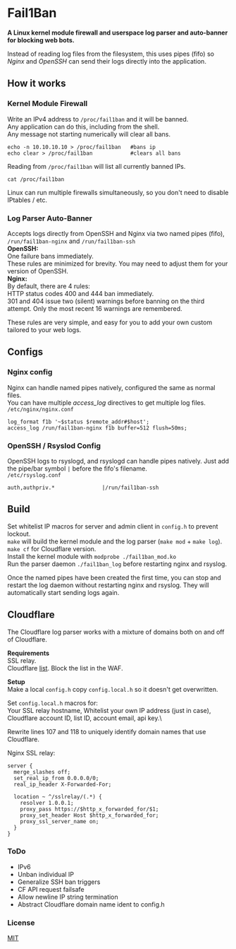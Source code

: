 # Fail1Ban
__A Linux kernel module firewall and userspace log parser and auto-banner for blocking web bots.__

Instead of reading log files from the filesystem, this uses pipes (fifo) so _Nginx_ and _OpenSSH_ can send their logs directly into the application.

## How it works
### Kernel Module Firewall
Write an IPv4 address to `/proc/fail1ban` and it will be banned.\
Any application can do this, including from the shell.\
Any message not starting numerically will clear all bans.
```
echo -n 10.10.10.10 > /proc/fail1ban   #bans ip
echo clear > /proc/fail1ban            #clears all bans
```
Reading from `/proc/fail1ban` will list all currently banned IPs.
```
cat /proc/fail1ban
```
Linux can run multiple firewalls simultaneously, so you don't need to disable IPtables / etc.

### Log Parser Auto-Banner
Accepts logs directly from OpenSSH and Nginx via two named pipes (fifo), `/run/fail1ban-nginx` and `/run/fail1ban-ssh`\
__OpenSSH:__\
One failure bans immediately.\
These rules are minimized for brevity. You may need to adjust them for your version of OpenSSH.\
__Nginx:__\
By default, there are 4 rules:\
HTTP status codes 400 and 444 ban immediately.\
301 and 404 issue two (silent) warnings before banning on the third attempt. Only the most recent 16 warnings are remembered.

These rules are very simple, and easy for you to add your own custom tailored to your web logs.

## Configs
### Nginx config
Nginx can handle named pipes natively, configured the same as normal files.\
You can have multiple _access_log_  directives to get multiple log files.\
`/etc/nginx/nginx.conf`
```
log_format f1b '~$status $remote_addr#$host';
access_log /run/fail1ban-nginx f1b buffer=512 flush=50ms;
```

### OpenSSH / Rsyslod Config
OpenSSH logs to rsyslogd, and rsyslogd can handle pipes natively. Just add the pipe/bar symbol `|` before the fifo's filename.\
`/etc/rsyslog.conf`
```
auth,authpriv.*               |/run/fail1ban-ssh
```

## Build
Set whitelist IP macros for server and admin client in `config.h` to prevent lockout.\
`make` will build the kernel module and the log parser (`make mod` + `make log`). `make cf` for Cloudflare version.\
Install the kernel module with `modprobe ./fail1ban_mod.ko`\
Run the parser daemon `./fail1ban_log` before restarting nginx and rsyslog.

Once the named pipes have been created the first time, you can stop and restart the log daemon without restarting nginx and rsyslog. They will automatically start sending logs again.

## Cloudflare
The Cloudflare log parser works with a mixture of domains both on and off of Cloudflare.

__Requirements__\
SSL relay.\
Cloudflare [list](https://developers.cloudflare.com/waf/tools/lists/custom-lists/). Block the list in the WAF.

__Setup__\
Make a local `config.h` copy `config.local.h` so it doesn't get overwritten.

Set `config.local.h` macros for:\
Your SSL relay hostname, Whitelist your own IP address (just in case), Cloudflare account ID, list ID, account email, api key.\

Rewrite lines 107 and 118 to uniquely identify domain names that use Cloudflare.

Nginx SSL relay:
```
server {
  merge_slashes off;
  set_real_ip_from 0.0.0.0/0;
  real_ip_header X-Forwarded-For;

  location ~ ^/sslrelay/(.*) {
    resolver 1.0.0.1;
    proxy_pass https://$http_x_forwarded_for/$1;
    proxy_set_header Host $http_x_forwarded_for;
    proxy_ssl_server_name on;
  }
}
```

### ToDo
- IPv6
- Unban individual IP
- Generalize SSH ban triggers
- CF API request failsafe
- Allow newline IP string termination
- Abstract Cloudflare domain name ident to config.h

### License
[MIT](LICENSE)
